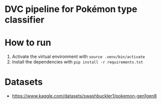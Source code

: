 # DVC pipeline for Pokémon type classifier 

# How to run
1. Activate the virtual environment with `source .venv/bin/activate`
2. Install the dependencies with `pip install -r requirements.txt`

# Datasets
- https://www.kaggle.com/datasets/swashbuckler1/pokemon-gen1gen8
